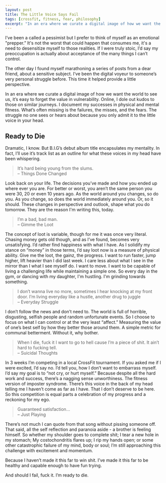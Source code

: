 ```yaml
---
layout: post
title: The Little Voice Says Fail
tags: [crossfit, fitness, fear, philosophy]
excerpt: "In an era where we curate a digital image of how we want the world to see us, it’s easy to forget the value in vulnerability."
---
```


I’ve been a called a pessimist but I prefer to think of myself as an emotional "prepper.”  It's not the worst that could happen that consumes me, it's a need to desensitize myself to those realities. If I were truly stoic, I’d say my preoccupation is actually about acceptance of the many things I can’t control.

The other day I found myself marathoning a series of posts from a dear friend, about a sensitive subject. I’ve been the digital voyeur to someone’s very personal struggle before. This time it helped provide a little perspective.

In an era where we curate a digital image of how we want the world to see us, it’s easy to forget the value in vulnerability. Online, I dole out kudos to those on similar journeys. I document my successes in physical and mental fitness. What’s often missing is the failures, the misses, and the fears. The struggle no one sees or hears about because you only admit it to the little voice in your head.

## Ready to Die

Dramatic, I know. But B.I.G’s debut album title encapsulates my mentality. In fact, I’ll use it’s track list as an outline for what these voices in my head have been whispering.

> It’s hard being young from the slums.
<br> – Things Done Changed

Look back on your life. The decisions you’ve made and how you ended up where ever you are. For better or worst, you aren’t the same person you were 30, 20 or even 10 years ago. As the world around you changes, so do you. As you change, so does the world immediately around you. Or, so it should.
These changes in perspective and outlook, shape what you do tomorrow. They are the reason I'm writing this, today.

> I’m a bad, bad man.
<br> – Gimme the Loot

The concept of loot is variable, though for me it was once very literal. Chasing money gets old though, and as I’ve found, becomes very unsatisfying. I’d rather find happiness with what I have. As I solidify my stance on “money” in those terms, I’d say loot now is a measure of physical ability. Give me the loot, the gainz, the progress. I want to run faster, jump higher, lift heavier than I did last week. I care less about what I see in the mirror than I what I see myself do. I want to move. I want to be capable of living a challenging life while maintaining a simple one. So every day in the gym, or dancing with my daughter, I'm hustling. I'm grinding towards something.

> I don’t wanna live no more, sometimes I hear knocking at my front door. I’m living everyday like a hustle, another drug to juggle
<br> – Everyday Struggle

I don’t follow the news and don’t need to. The world is full of horrible, disgusting, selfish people and random unfortunate events. So I choose to focus on what I can control or at the very least “affect.” Measuring the value of one’s best self by how they better those around them. A simple metric for communal betterment. Without it, why bother.

> When I die, fuck it I want to go to hell cause I’m a piece of shit. It ain’t hard to fucking tell.
<br> – Suicidal Thoughts

In 3 weeks I’m competing in a local CrossFit tournament. If you asked me if I were excited, I’d say no. I’d tell you, how I don’t want to embarrass myself. I’d say my goal is to “not cry, or hurt myself.” Because despite all the hard work and success, there’s a nagging sense unworthiness. The fitness version of imposter syndrome. There’s this voice in the back of my head telling me I haven’t come as far as I have. That I don’t deserve to be here. So this competition is equal parts a celebration of my progress and a reckoning for my ego.

> Guaranteed satisfaction…
<br> – Just Playing

There’s not much I can quote from that song without pissing someone off. That said, all the self reflection and paranoia aside - a brother is feeling himself. So whether my shoulder goes to complete shit; I tear a new hole in my stomach; My costochondritis flares up; I rip my hands open; or some other catastrophic failure of my mind, body or soul; I’m still approaching this challenge with excitement and momentum.

Because I haven’t made it this far to win shit. I’ve made it this far to be healthy and capable enough to have fun trying.

And should I fail, fuck it. I’m ready to die.

